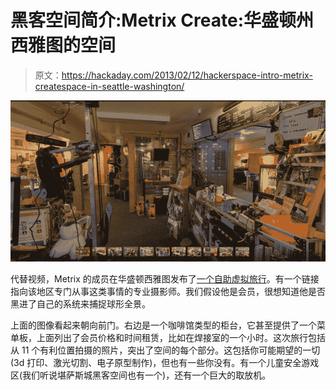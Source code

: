 # 黑客空间简介:Metrix Create:华盛顿州西雅图的空间

> 原文：<https://hackaday.com/2013/02/12/hackerspace-intro-metrix-createspace-in-seattle-washington/>

![metrix-create-space-intro](img/1782112db7203fa3e8036d53bdb710ae.png)

代替视频，Metrix 的成员在华盛顿西雅图发布了[一个自助虚拟旅行](http://www.bohonus.com/hosted/metrix/)。有一个链接指向该地区专门从事这类事情的专业摄影师。我们假设他是会员，很想知道他是否黑进了自己的系统来捕捉球形全景。

上面的图像看起来朝向前门。右边是一个咖啡馆类型的柜台，它甚至提供了一个菜单板，上面列出了会员价格和时间租赁，比如在焊接室的一个小时。这次旅行包括从 11 个有利位置拍摄的照片，突出了空间的每个部分。这包括你可能期望的一切(3d 打印、激光切割、电子原型制作)，但也有一些你没有。有一个儿童安全游戏区(我们听说堪萨斯城黑客空间也有一个)，还有一个巨大的取放机。